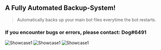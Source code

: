 ## A Fully Automated Backup-System!
> Automatically backs up your main bot files everytime the bot restarts.

### If you encounter bugs or errors, please contact: Dog#6491

![Showcase1](https://cdn.discordapp.com/attachments/1019257446046376008/1033939698902650911/unknown.png)
![Showcase1](https://cdn.discordapp.com/attachments/1019257446046376008/1033939812593446942/unknown.png)
![Showcase1](https://cdn.discordapp.com/attachments/1019257446046376008/1033939878578241646/unknown.png)
